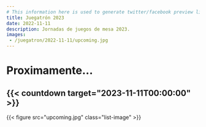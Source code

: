 ```yaml
---
# This information here is used to generate twitter/facebook preview links
title: Juegatrón 2023
date: 2022-11-11
description: Jornadas de juegos de mesa 2023.
images: 
 - /juegatron/2022-11-11/upcoming.jpg
---
```


# Proximamente...

## {{< countdown target="2023-11-11T00:00:00" >}}

{{< figure src="upcoming.jpg" class="list-image" >}}